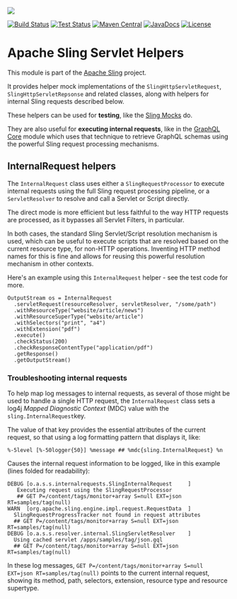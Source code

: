 [<img src="https://sling.apache.org/res/logos/sling.png"/>](https://sling.apache.org)

 [![Build Status](https://builds.apache.org/buildStatus/icon?job=Sling/sling-org-apache-sling-servlet-helpers/master)](https://builds.apache.org/job/Sling/job/sling-org-apache-sling-servlet-helpers/job/master) [![Test Status](https://img.shields.io/jenkins/t/https/builds.apache.org/job/Sling/job/sling-org-apache-sling-servlet-helpers/job/master.svg)](https://builds.apache.org/job/Sling/job/sling-org-apache-sling-servlet-helpers/job/master/test_results_analyzer/) [![Maven Central](https://maven-badges.herokuapp.com/maven-central/org.apache.sling/org.apache.sling.servlet-helpers/badge.svg)](https://search.maven.org/#search%7Cga%7C1%7Cg%3A%22org.apache.sling%22%20a%3A%22org.apache.sling.servlet-helpers%22) [![JavaDocs](https://www.javadoc.io/badge/org.apache.sling/org.apache.sling.servlet-helpers.svg)](https://www.javadoc.io/doc/org.apache.sling/org.apache.sling.servlet-helpers) [![License](https://img.shields.io/badge/License-Apache%202.0-blue.svg)](https://www.apache.org/licenses/LICENSE-2.0)

# Apache Sling Servlet Helpers

This module is part of the [Apache Sling](https://sling.apache.org) project.

It provides helper mock implementations of the `SlingHttpServletRequest`, `SlingHttpServletRepsonse` and related classes, along
with helpers for internal Sling requests described below.

These helpers can be used for **testing**, like the [Sling Mocks](https://sling.apache.org/documentation/development/sling-mock.html) do.

They are also useful for **executing internal requests**, like in the
[GraphQL Core](https://github.com/apache/sling-org-apache-sling-graphql-core/) module which uses
that technique to retrieve GraphQL schemas using the powerful Sling request processing mechanisms.

## InternalRequest helpers

The `InternalRequest` class uses either a `SlingRequestProcessor` to execute internal requests using
the full Sling request processing pipeline, or a `ServletResolver` to resolve and call a Servlet or Script
directly. 

The direct mode is more efficient but less faithful to the way HTTP requests are processed, as it bypasses
all Servlet Filters, in particular.

In both cases, the standard Sling Servlet/Script resolution mechanism is used, which can be useful to execute
scripts that are resolved based on the current resource type, for non-HTTP operations. Inventing HTTP method
names for this is fine and allows for reusing this powerful resolution mechanism in other contexts.

Here's an example using this `InternalRequest` helper - see the test code for more.

    OutputStream os = InternalRequest
      .servletRequest(resourceResolver, servletResolver, "/some/path")
      .withResourceType("website/article/news")
      .withResourceSuperType("website/article")
      .withSelectors("print", "a4")
      .withExtension("pdf")
      .execute()
      .checkStatus(200)
      .checkResponseContentType("application/pdf")
      .getResponse()
      .getOutputStream()

### Troubleshooting internal requests

To help map log messages to internal requests, as several of those might be used to handle a single
HTTP request, the `InternalRequest` class sets a log4j _Mapped Diagnostic Context_ (MDC) value with
the `sling.InternalRequest`key.

The value of that key provides the essential attributes of the current request, so that using a log
formatting pattern that displays it, like:

    %-5level [%-50logger{50}] %message ## %mdc{sling.InternalRequest} %n

Causes the internal request information to be logged, like in this example (lines folded
for readability):

    DEBUG [o.a.s.s.internalrequests.SlingInternalRequest     ]
       Executing request using the SlingRequestProcessor
       ## GET P=/content/tags/monitor+array S=null EXT=json RT=samples/tag(null)
    WARN  [org.apache.sling.engine.impl.request.RequestData  ]
      SlingRequestProgressTracker not found in request attributes
      ## GET P=/content/tags/monitor+array S=null EXT=json RT=samples/tag(null)
    DEBUG [o.a.s.s.resolver.internal.SlingServletResolver    ]
      Using cached servlet /apps/samples/tag/json.gql
      ## GET P=/content/tags/monitor+array S=null EXT=json RT=samples/tag(null)

In these log messages, `GET P=/content/tags/monitor+array S=null EXT=json RT=samples/tag(null)` points
to the current internal request, showing its method, path, selectors, extension, resource type and
resource supertype.
